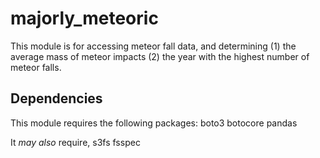 # majorly_meteoric
 This module is for accessing meteor fall data, and determining
  (1) the average mass of meteor impacts
  (2) the year with the highest number of meteor falls.

## Dependencies
 This module requires the following packages:
  boto3
  botocore
  pandas

 It _may also_ require,
  s3fs
  fsspec
